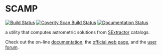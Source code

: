# SCAMP 

[![Build Status](https://travis-ci.org/astromatic/scamp.svg?branch=master)](https://travis-ci.org/astromatic/scamp)
[![Coverity Scan Build Status](https://scan.coverity.com/projects/scamp/badge.svg)](https://scan.coverity.com/projects/sextractor "Coverity Badge")
[![Documentation Status](https://readthedocs.org/projects/scamp/badge/?version=latest)](http://scamp.readthedocs.io/en/latest/?badge=latest)

a utility that computes astrometric solutions from [SExtractor] catalogs.

Check out the on-line [documentation], the [official web page], and the [user forum].

[SExtractor]: http://astromatic.net/software/sextractor
[documentation]: http://scamp.readthedocs.org
[official web page]: http://astromatic.net/software/scamp
[user forum]: http://astromatic.net/forum/forumdisplay.php?fid=6

